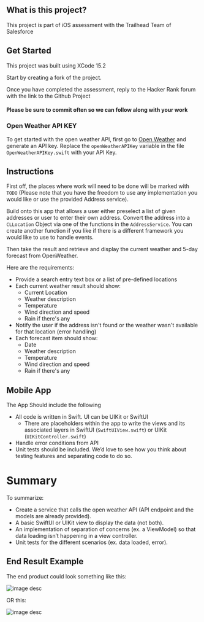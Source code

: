 ## What is this project?
This project is part of iOS assessment with the Trailhead Team of Salesforce

## Get Started
This project was built using XCode 15.2

Start by creating a fork of the project.

Once you have completed the assessment, reply to the Hacker Rank forum with the link to the Github Project

#### Please be sure to commit often so we can follow along with your work

### Open Weather API KEY
To get started with the open weather API, first go to [Open Weather](https://home.openweathermap.org/api_keys) and generate an API key. Replace the `openWeatherAPIKey` variable in the file `OpenWeatherAPIKey.swift` with your API Key.

## Instructions
First off, the places where work will need to be done will be marked with `TODO` (Please note that you have the freedom to use any implementation you would like or use the provided Address service).

Build onto this app that allows a user either preselect a list of given addresses or user to enter their own address. Convert the address into a `CLLocation` Object via one of the functions in the `AddressService`. You can create another function if you like if there is a different framework you would like to use to handle events.

Then take the result and retrieve and display the current weather and 5-day forecast from OpenWeather.

Here are the requirements:

* Provide a search entry text box or a list of pre-defined locations
* Each current weather result should show:
    * Current Location
    * Weather description
    * Temperature
    * Wind direction and speed
    * Rain if there's any
* Notify the user if the address isn't found or the weather wasn't available for that location (error handling)
* Each forecast item should show:
    * Date
    * Weather description
    * Temperature
    * Wind direction and speed
    * Rain if there's any

## Mobile App

The App Should include the following

* All code is written in Swift. UI can be UIKit or SwiftUI
    * There are placeholders within the app to write the views and its associated layers in SwiftUI (`SwiftUIView.swift`) or UIKit (`UIKitController.swift`)
* Handle error conditions from API
* Unit tests should be included. We’d love to see how you think about testing features and separating code to do so.

# Summary
To summarize:
* Create a service that calls the open weather API (API endpoint and the models are already provided).
* A basic SwiftUI or UIKit view to display the data (not both).
* An implementation of separation of concerns (ex. a ViewModel) so that data loading isn’t happening in a view controller.
* Unit tests for the different scenarios (ex. data loaded, error).

## End Result Example
The end product could look something like this:

![image desc](./Screenshots/Screenshot%202024-05-22%20at%208.35.04 PM.png)

OR this:

![image desc](./Screenshots/Screenshot%202024-05-22%20at%208.35.09 PM.png)
